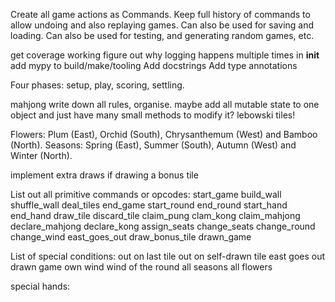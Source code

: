 Create all game actions as Commands.
Keep full history of commands to allow undoing and also replaying games. Can also be used for saving and loading.
Can also be used for testing, and generating random games, etc.

get coverage working
figure out why logging happens multiple times in __init__
add mypy to build/make/tooling
Add docstrings
Add type annotations

Four phases: setup, play, scoring, settling.

mahjong write down all rules, organise.
maybe add all mutable state to one object and just have many small methods to modify it?
lebowski tiles!

Flowers: Plum (East), Orchid (South), Chrysanthemum (West) and Bamboo (North).
Seasons: Spring (East), Summer (South), Autumn (West) and Winter (North).

implement extra draws if drawing a bonus tile

List out all primitive commands or opcodes:
start_game
build_wall
shuffle_wall
deal_tiles
end_game
start_round
end_round
start_hand
end_hand
draw_tile
discard_tile
claim_pung
clam_kong
claim_mahjong
declare_mahjong
declare_kong
assign_seats
change_seats
change_round
change_wind
east_goes_out
draw_bonus_tile
drawn_game

List of special conditions:
out on last tile
out on self-drawn tile
east goes out
drawn game
own wind
wind of the round
all seasons
all flowers

special hands:
